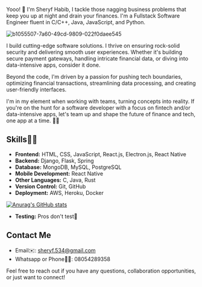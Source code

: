Yooo! 👋 I'm Sheryf Habib, I tackle those nagging business problems that keep you up at night and drain your finances. I'm a Fullstack Software Engineer fluent in C/C++, Java, JavaScript, and Python.

![b1055507-7a60-49cd-9809-022f0daee545](https://github.com/AlgoritmAvenger/AlgoritmAvenger/assets/80783021/77c81ded-c5ec-42a0-9be5-0983a09df857)


I build cutting-edge software solutions. I thrive on ensuring rock-solid security and delivering smooth user experiences. Whether it's building secure payment gateways, handling intricate financial data, or diving into data-intensive apps, consider it done.

Beyond the code, I'm driven by a passion for pushing tech boundaries, optimizing financial transactions, streamlining data processing, and creating user-friendly interfaces.

I'm in my element when working with teams, turning concepts into reality. If you're on the hunt for a software developer with a focus on fintech and/or data-intensive apps, let's team up and shape the future of finance and tech, one app at a time. 💼🚀

## Skills🤹‍♂️
- **Frontend:** HTML, CSS, JavaScript, React.js, Electron.js, React Native
- **Backend:** Django, Flask, Spring
- **Database:** MongoDB, MySQL, PostgreSQL
- **Mobile Development:** React Native
- **Other Languages:** C, Java, Rust
- **Version Control:** Git, GitHub
- **Deployment:** AWS, Heroku, Docker

[![Anurag's GitHub stats](https://github-readme-stats.vercel.app/api?username=anuraghazra)](https://github.com/anuraghazra/github-readme-stats)
- **Testing:** Pros don't test🌚

## Contact Me

- Email✉️: sheryf.534@gmail.com
- Whatsapp or Phone🤙📱: 08054289358

Feel free to reach out if you have any questions, collaboration opportunities, or just want to connect!

